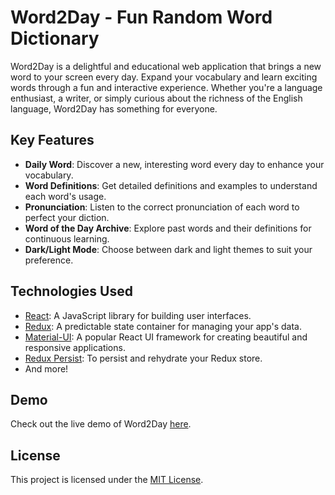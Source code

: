 # Word2Day - Fun Random Word Dictionary

Word2Day is a delightful and educational web application that brings a new word to your screen every day. Expand your vocabulary and learn exciting words through a fun and interactive experience. Whether you're a language enthusiast, a writer, or simply curious about the richness of the English language, Word2Day has something for everyone.

## Key Features

- **Daily Word**: Discover a new, interesting word every day to enhance your vocabulary.
- **Word Definitions**: Get detailed definitions and examples to understand each word's usage.
- **Pronunciation**: Listen to the correct pronunciation of each word to perfect your diction.
- **Word of the Day Archive**: Explore past words and their definitions for continuous learning.
- **Dark/Light Mode**: Choose between dark and light themes to suit your preference.

## Technologies Used

- [React](https://reactjs.org/): A JavaScript library for building user interfaces.
- [Redux](https://redux.js.org/): A predictable state container for managing your app's data.
- [Material-UI](https://mui.com/): A popular React UI framework for creating beautiful and responsive applications.
- [Redux Persist](https://github.com/rt2zz/redux-persist): To persist and rehydrate your Redux store.
- And more!

## Demo

Check out the live demo of Word2Day [here](https://word2day.vercel.app/).

## License

This project is licensed under the [MIT License](LICENSE).
